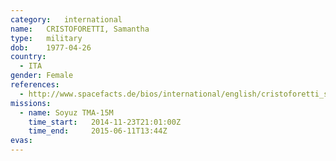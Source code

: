 ```yaml
---
category:	international
name:	CRISTOFORETTI, Samantha
type:	military
dob:	1977-04-26
country:
  - ITA
gender:	Female
references:
  - http://www.spacefacts.de/bios/international/english/cristoforetti_samantha.htm
missions:
  - name: Soyuz TMA-15M
    time_start:   2014-11-23T21:01:00Z
    time_end:     2015-06-11T13:44Z
evas:
---
```

